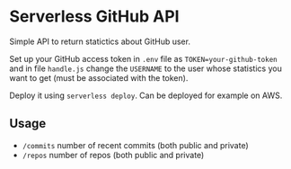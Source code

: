 # Serverless GitHub API

Simple API to return statictics about GitHub user.

Set up your GitHub access token in `.env` file as `TOKEN=your-github-token` and in file `handle.js` change the `USERNAME` to the user whose statistics you want to get (must be associated with the token).

Deploy it using `serverless deploy`. Can be deployed for example on AWS.

## Usage

- `/commits` number of recent commits (both public and private)
- `/repos` number of repos (both public and private)
